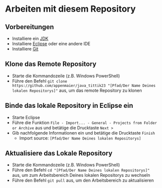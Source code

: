 # Arbeiten mit diesem Repository

## Vorbereitungen

- Installiere ein [JDK](https://www.oracle.com/java/technologies/downloads/#jdk21-windows)
- Installiere [Eclipse](https://www.eclipse.org/) oder eine andere IDE
- Installiere [Git](https://git-scm.com/downloads)

## Klone das Remote Repository

- Starte die Kommandozeile (z.B. Windows PowerShell)
- Führe den Befehl `git clone https://github.com/appenmaier/java_tittik23 "[Pfad/Der Name Deines lokalen Repositorys]"` aus, um das remote Repository zu klonen

## Binde das lokale Repository in Eclipse ein

- Starte Eclipse
- Führe die Funktion `File - Import... - General - Projects from Folder or Archive` aus und betätige die Drucktaste `Next >`
- Gib nachfolgende Informationen ein und betätige die Drucktaste `Finish`
  - Import source: `[Pfad/Der Name Deines lokalen Repositorys]`

## Aktualisiere das Lokale Repository

- Starte die Kommandozeile (z.B. Windows PowerShell)
- Führe den Befehl `cd "[Pfad/Der Name Deines lokalen Repositorys]"` aus, um zum Arbeitsbereich Deines lokalen Repositorys zu wechseln
- Führe den Befehl `git pull` aus, um den Arbeitsbereich zu aktualisieren
